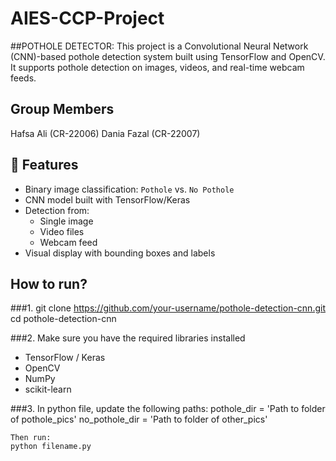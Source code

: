 # AIES-CCP-Project
##POTHOLE DETECTOR:
This project is a Convolutional Neural Network (CNN)-based pothole detection system built using TensorFlow and OpenCV. It supports pothole detection on images, videos, and real-time webcam feeds.

## Group Members
Hafsa Ali (CR-22006)
Dania Fazal (CR-22007)

## 📌 Features
- Binary image classification: `Pothole` vs. `No Pothole`
- CNN model built with TensorFlow/Keras
- Detection from:
  - Single image
  - Video files
  - Webcam feed
- Visual display with bounding boxes and labels

## How to run?
###1. git clone https://github.com/your-username/pothole-detection-cnn.git
   cd pothole-detection-cnn

###2. Make sure you have the required libraries installed
   - TensorFlow / Keras
   - OpenCV
   - NumPy
   - scikit-learn

###3. In python file, update the following paths:
    pothole_dir = 'Path to folder of pothole_pics'
    no_pothole_dir = 'Path to folder of other_pics'

    Then run:
    python filename.py
